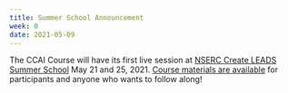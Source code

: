 ```yaml
---
title: Summer School Announcement
week: 0
date: 2021-05-09
---
```


The CCAI Course will have its first live session at [NSERC Create LEADS Summer School](https://create.futureearth.org/) May 21 and 25, 2021. [Course materials are available](_modules/) for participants and anyone who wants to follow along!